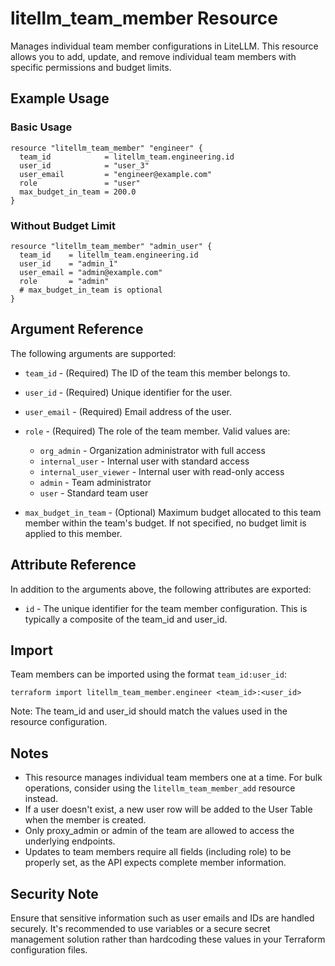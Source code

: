 # litellm_team_member Resource

Manages individual team member configurations in LiteLLM. This resource allows you to add, update, and remove individual team members with specific permissions and budget limits.

## Example Usage

### Basic Usage

```hcl
resource "litellm_team_member" "engineer" {
  team_id            = litellm_team.engineering.id
  user_id            = "user_3"
  user_email         = "engineer@example.com"
  role               = "user"
  max_budget_in_team = 200.0
}
```

### Without Budget Limit

```hcl
resource "litellm_team_member" "admin_user" {
  team_id    = litellm_team.engineering.id
  user_id    = "admin_1"
  user_email = "admin@example.com"
  role       = "admin"
  # max_budget_in_team is optional
}
```

## Argument Reference

The following arguments are supported:

* `team_id` - (Required) The ID of the team this member belongs to.

* `user_id` - (Required) Unique identifier for the user.

* `user_email` - (Required) Email address of the user.

* `role` - (Required) The role of the team member. Valid values are:
  * `org_admin` - Organization administrator with full access
  * `internal_user` - Internal user with standard access
  * `internal_user_viewer` - Internal user with read-only access
  * `admin` - Team administrator
  * `user` - Standard team user

* `max_budget_in_team` - (Optional) Maximum budget allocated to this team member within the team's budget. If not specified, no budget limit is applied to this member.

## Attribute Reference

In addition to the arguments above, the following attributes are exported:

* `id` - The unique identifier for the team member configuration. This is typically a composite of the team_id and user_id.

## Import

Team members can be imported using the format `team_id:user_id`:

```shell
terraform import litellm_team_member.engineer <team_id>:<user_id>
```

Note: The team_id and user_id should match the values used in the resource configuration.

## Notes

- This resource manages individual team members one at a time. For bulk operations, consider using the `litellm_team_member_add` resource instead.
- If a user doesn't exist, a new user row will be added to the User Table when the member is created.
- Only proxy_admin or admin of the team are allowed to access the underlying endpoints.
- Updates to team members require all fields (including role) to be properly set, as the API expects complete member information.

## Security Note

Ensure that sensitive information such as user emails and IDs are handled securely. It's recommended to use variables or a secure secret management solution rather than hardcoding these values in your Terraform configuration files.
